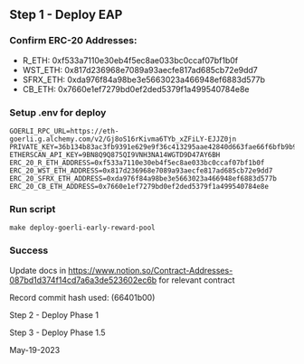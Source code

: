 ## Step 1 - Deploy EAP

### Confirm ERC-20 Addresses:
- R_ETH: 0xf533a7110e30eb4f5ec8ae033bc0ccaf07bf1b0f
- WST_ETH: 0x817d236968e7089a93aecfe817ad685cb72e9dd7
- SFRX_ETH: 0xda976f84a98be3e5663023a466948ef6883d577b
- CB_ETH: 0x7660e1ef7279bd0ef2ded5379f1a499540784e8e

### Setup .env for deploy

```
GOERLI_RPC_URL=https://eth-goerli.g.alchemy.com/v2/Gj8oS16rKivma6TYb_xZFiLY-EJJZ0jn
PRIVATE_KEY=36b134b83ac3fb9391e629e9f36c413295aae42840d663fae66f6bfb9b9f7a0a
ETHERSCAN_API_KEY=9BN8Q9Q875QI9VNH3NA14WGTD9D47AY6BH
ERC_20_R_ETH_ADDRESS=0xf533a7110e30eb4f5ec8ae033bc0ccaf07bf1b0f
ERC_20_WST_ETH_ADDRESS=0x817d236968e7089a93aecfe817ad685cb72e9dd7
ERC_20_SFRX_ETH_ADDRESS=0xda976f84a98be3e5663023a466948ef6883d577b
ERC_20_CB_ETH_ADDRESS=0x7660e1ef7279bd0ef2ded5379f1a499540784e8e
```

### Run script

```
make deploy-goerli-early-reward-pool
```

### Success

Update docs in https://www.notion.so/Contract-Addresses-087bd1d374f14cd7a6a3de523602ec6b for relevant contract

Record commit hash used: (66401b00)

Step 2 - 
Deploy Phase 1

Step 3 -
Deploy Phase 1.5

May-19-2023